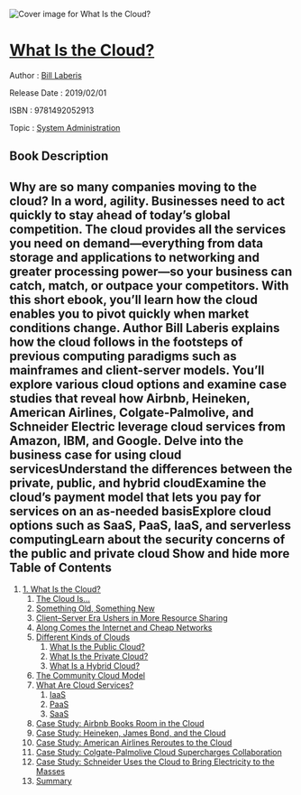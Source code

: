 ![Cover image for What Is the Cloud?](https://imgdetail.ebookreading.net/cover/cover/system_admin/EB9781492052913.jpg)

[What Is the Cloud?](https://ebookreading.net/view/book/What+Is+the+Cloud%3F-EB9781492052913_1.html "What Is the Cloud?")
====================================================================================================================

Author : [Bill Laberis](https://ebookreading.net/search/author/Bill+Laberis)

Release Date : 2019/02/01

ISBN : 9781492052913

Topic : [System Administration](https://ebookreading.net/search/category/system-administration)

Book Description
-----------------

 Why are so many companies moving to the cloud? In a word, agility. Businesses need to act quickly to stay ahead of today’s global competition. The cloud provides all the services you need on demand—everything from data storage and applications to networking and greater processing power—so your business can catch, match, or outpace your competitors. With this short ebook, you’ll learn how the cloud enables you to pivot quickly when market conditions change.
Author Bill Laberis explains how the cloud follows in the footsteps of previous computing paradigms such as mainframes and client-server models. You’ll explore various cloud options and examine case studies that reveal how Airbnb, Heineken, American Airlines, Colgate-Palmolive, and Schneider Electric leverage cloud services from Amazon, IBM, and Google.
Delve into the business case for using cloud servicesUnderstand the differences between the private, public, and hybrid cloudExamine the cloud’s payment model that lets you pay for services on an as-needed basisExplore cloud options such as SaaS, PaaS, IaaS, and serverless computingLearn about the security concerns of the public and private cloud        Show and hide more                
Table of Contents
-----------------

1. [1. What Is the Cloud?](https://ebookreading.net/view/book/What+Is+the+Cloud%3F-EB9781492052913_4.html#idm140119017181792)
    1. [The Cloud Is…](https://ebookreading.net/view/book/What+Is+the+Cloud%3F-EB9781492052913_4.html#the_cloud_is)
    1. [Something Old, Something New](https://ebookreading.net/view/book/What+Is+the+Cloud%3F-EB9781492052913_4.html#something_old_somet)
    1. [Client–Server Era Ushers in More Resource Sharing](https://ebookreading.net/view/book/What+Is+the+Cloud%3F-EB9781492052913_4.html#clientserver_ushers)
    1. [Along Comes the Internet and Cheap Networks](https://ebookreading.net/view/book/What+Is+the+Cloud%3F-EB9781492052913_4.html#along_comes_the_int)
    1. [Different Kinds of Clouds](https://ebookreading.net/view/book/What+Is+the+Cloud%3F-EB9781492052913_4.html#different_kinds_of_)
        1. [What Is the Public Cloud?](https://ebookreading.net/view/book/What+Is+the+Cloud%3F-EB9781492052913_4.html#what_is_the_public_)
        1. [What Is the Private Cloud?](https://ebookreading.net/view/book/What+Is+the+Cloud%3F-EB9781492052913_4.html#what_is_the_private)
        1. [What Is a Hybrid Cloud?](https://ebookreading.net/view/book/What+Is+the+Cloud%3F-EB9781492052913_4.html#what_is_a_hybrid_cl)
    1. [The Community Cloud Model](https://ebookreading.net/view/book/What+Is+the+Cloud%3F-EB9781492052913_4.html#the_community_cloud)
    1. [What Are Cloud Services?](https://ebookreading.net/view/book/What+Is+the+Cloud%3F-EB9781492052913_4.html#what_are_cloud_serv)
        1. [IaaS](https://ebookreading.net/view/book/What+Is+the+Cloud%3F-EB9781492052913_4.html#iaas_idOfHgM8)
        1. [PaaS](https://ebookreading.net/view/book/What+Is+the+Cloud%3F-EB9781492052913_4.html#paas_idH9ndqN)
        1. [SaaS](https://ebookreading.net/view/book/What+Is+the+Cloud%3F-EB9781492052913_4.html#saas_idjaZx84)
    1. [Case Study: Airbnb Books Room in the Cloud](https://ebookreading.net/view/book/What+Is+the+Cloud%3F-EB9781492052913_4.html#case_study_airbnb_b)
    1. [Case Study: Heineken, James Bond, and the Cloud](https://ebookreading.net/view/book/What+Is+the+Cloud%3F-EB9781492052913_4.html#case_study_heineken)
    1. [Case Study: American Airlines Reroutes to the Cloud](https://ebookreading.net/view/book/What+Is+the+Cloud%3F-EB9781492052913_4.html#case_study_american)
    1. [Case Study: Colgate-Palmolive Cloud Supercharges Collaboration](https://ebookreading.net/view/book/What+Is+the+Cloud%3F-EB9781492052913_4.html#case_study_colgatep)
    1. [Case Study: Schneider Uses the Cloud to Bring Electricity to the Masses](https://ebookreading.net/view/book/What+Is+the+Cloud%3F-EB9781492052913_4.html#case_study_schneide)
    1. [Summary](https://ebookreading.net/view/book/What+Is+the+Cloud%3F-EB9781492052913_4.html#summary_idm5MkAO)
